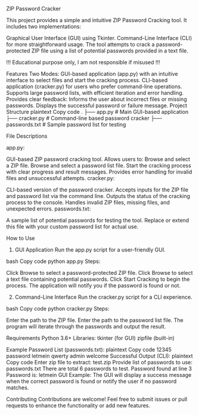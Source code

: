 ZIP Password Cracker

This project provides a simple and intuitive ZIP Password Cracking tool. It includes two implementations:

Graphical User Interface (GUI) using Tkinter.
Command-Line Interface (CLI) for more straightforward usage.
The tool attempts to crack a password-protected ZIP file using a list of potential passwords provided in a text file.

!!! Educational purpose only, I am not responsible if misused !!!

Features
Two Modes:
GUI-based application (app.py) with an intuitive interface to select files and start the cracking process.
CLI-based application (cracker.py) for users who prefer command-line operations.
Supports large password lists, with efficient iteration and error handling.
Provides clear feedback:
Informs the user about incorrect files or missing passwords.
Displays the successful password or failure message.
Project Structure
plaintext
Copy code
.
├── app.py               # Main GUI-based application
├── cracker.py           # Command-line based password cracker
├── passwords.txt        # Sample password list for testing

File Descriptions

app.py:

GUI-based ZIP password cracking tool.
Allows users to:
Browse and select a ZIP file.
Browse and select a password list file.
Start the cracking process with clear progress and result messages.
Provides error handling for invalid files and unsuccessful attempts.
cracker.py:

CLI-based version of the password cracker.
Accepts inputs for the ZIP file and password list via the command line.
Outputs the status of the cracking process to the console.
Handles invalid ZIP files, missing files, and unexpected errors.
passwords.txt:

A sample list of potential passwords for testing the tool.
Replace or extend this file with your custom password list for actual use.

How to Use
1. GUI Application
Run the app.py script for a user-friendly GUI.

bash
Copy code
python app.py
Steps:

Click Browse to select a password-protected ZIP file.
Click Browse to select a text file containing potential passwords.
Click Start Cracking to begin the process.
The application will notify you if the password is found or not.

2. Command-Line Interface
Run the cracker.py script for a CLI experience.

bash
Copy code
python cracker.py
Steps:

Enter the path to the ZIP file.
Enter the path to the password list file.
The program will iterate through the passwords and output the result.

Requirements
Python 3.6+
Libraries:
tkinter (for GUI)
zipfile (built-in)

Example
Password List (passwords.txt):
plaintext
Copy code
12345
password
letmein
qwerty
admin
welcome
Successful Output (CLI):
plaintext
Copy code
Enter zip file to extract: test.zip
Provide list of passwords to use: passwords.txt
There are total 6 passwords to test.
Password found at line 3
Password is: letmein
GUI Example:
The GUI will display a success message when the correct password is found or notify the user if no password matches.

Contributing
Contributions are welcome! Feel free to submit issues or pull requests to enhance the functionality or add new features.
